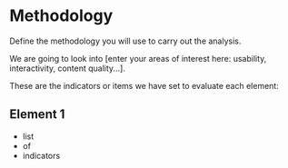 # Methodology

Define the methodology you will use to carry out the analysis.

We are going to look into [enter your areas of interest here: usability, interactivity, content quality...].

These are the indicators or items we have set to evaluate each element:

## Element 1

- list
- of
- indicators
